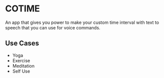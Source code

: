 # COTIME

An app that gives you power to make your custom time interval with text to speech that you can use for voice commands.

## Use Cases

- Yoga
- Exercise
- Meditation
- Self Use